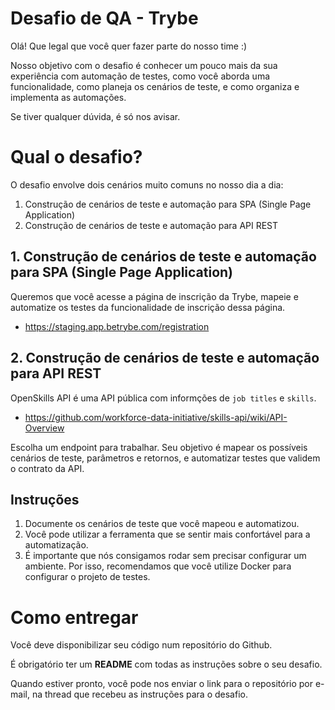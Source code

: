 # Desafio de QA - Trybe

Olá! Que legal que você quer fazer parte do nosso time :)

Nosso objetivo com o desafio é conhecer um pouco mais da sua experiência com automação de testes, como você aborda uma funcionalidade, como planeja os cenários de teste, e como organiza e implementa as automações.

Se tiver qualquer dúvida, é só nos avisar.

# Qual o desafio?

O desafio envolve dois cenários muito comuns no nosso dia a dia:

1. Construção de cenários de teste e automação para SPA (Single Page Application)
2. Construção de cenários de teste e automação para API REST

## 1. Construção de cenários de teste e automação para SPA (Single Page Application)

Queremos que você acesse a página de inscrição da Trybe, mapeie e automatize os testes da funcionalidade de inscrição dessa página.

- https://staging.app.betrybe.com/registration

## 2. Construção de cenários de teste e automação para API REST

OpenSkills API é uma API pública com informções de `job titles` e `skills`.

- https://github.com/workforce-data-initiative/skills-api/wiki/API-Overview

Escolha um endpoint para trabalhar. Seu objetivo é mapear os possíveis cenários de teste, parâmetros e retornos, e automatizar testes que validem o contrato da API.

## Instruções

1. Documente os cenários de teste que você mapeou e automatizou.
2. Você pode utilizar a ferramenta que se sentir mais confortável para a automatização.
3. É importante que nós consigamos rodar sem precisar configurar um ambiente. Por isso, recomendamos que você utilize Docker para configurar o projeto de testes.

# Como entregar

Você deve disponibilizar seu código num repositório do Github.

É obrigatório ter um  **README**  com todas as instruções sobre o seu desafio.

Quando estiver pronto, você pode nos enviar o link para o repositório por e-mail, na thread que recebeu as instruções para o desafio.
